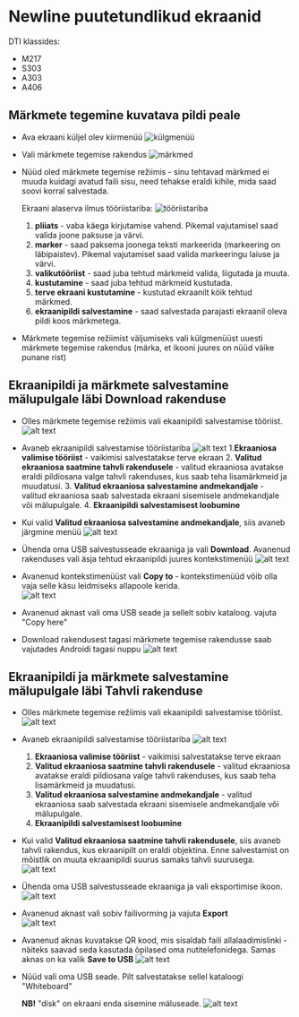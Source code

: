 # Newline puutetundlikud ekraanid

DTI klassides:
* M217
* S303
* A303
* A406

## Märkmete tegemine kuvatava pildi peale
* Ava ekraani küljel olev kiirmenüü
![külgmenüü](pildid/1.jpg)
* Vali märkmete tegemise rakendus
![märkmed](pildid/2.jpg)
* Nüüd oled märkmete tegemise režiimis - sinu tehtavad märkmed ei muuda kuidagi avatud faili sisu, need tehakse eraldi kihile, mida saad soovi korral salvestada. 

    Ekraani alaserva ilmus tööriistariba:
 ![tööriistariba](pildid/3.jpg)
    1. **pliiats** - vaba käega kirjutamise vahend. Pikemal vajutamisel saad valida joone paksuse ja värvi.
    2. **marker** - saad paksema joonega teksti markeerida (markeering on läbipaistev). Pikemal vajutamisel saad valida markeeringu laiuse ja värvi.
    3. **valikutööriist** - saad juba tehtud märkmeid valida, liigutada ja muuta.
    4. **kustutamine** - saad juba tehtud märkmeid kustutada.
    5. **terve ekraani kustutamine** - kustutad ekraanilt kõik tehtud märkmed.
    6. **ekraanipildi salvestamine** - saad salvestada parajasti ekraanil oleva pildi koos märkmetega.
* Märkmete tegemise režiimist väljumiseks vali külgmenüüst uuesti märkmete tegemise rakendus (märka, et ikooni juures on nüüd väike punane rist)

## Ekraanipildi ja märkmete salvestamine mälupulgale läbi Download rakenduse

* Olles märkmete tegemise režiimis vali ekaanipildi salvestamise tööriist.
![alt text](pildid/4.jpg)
* Avaneb ekraanipildi salvestamise tööriistariba
![alt text](pildid/5.jpg)
    1.**Ekraaniosa valimise tööriist** - vaikimisi salvestatakse terve ekraan
    2. **Valitud ekraaniosa saatmine tahvli rakendusele** - valitud ekraaniosa avatakse eraldi pildiosana valge tahvli rakenduses, kus saab teha lisamärkmeid ja muudatusi.
    3. **Valitud ekraaniosa salvestamine andmekandjale** - valitud ekraaniosa saab salvestada ekraani sisemisele andmekandjale või mälupulgale.
    4. **Ekraanipildi salvestamisest loobumine**

* Kui valid **Valitud ekraaniosa salvestamine andmekandjale**, siis avaneb järgmine menüü
![alt text](pildid/menüü.jpg)

* Ühenda oma USB salvestusseade ekraaniga ja vali **Download**. Avanenud rakenduses vali äsja tehtud ekraanipildi juures kontekstimenüü
![alt text](pildid/Download.jpg)
* Avanenud kontekstimenüüst vali **Copy to** - kontekstimenüüd võib olla vaja selle käsu leidmiseks allapoole kerida.  
![alt text](pildid/copy.jpg)
* Avanenud aknast vali oma USB seade ja sellelt sobiv kataloog. vajuta "Copy here"
* Download rakendusest tagasi märkmete tegemise rakendusse saab vajutades Androidi tagasi nuppu
![alt text](<pildid/copy here.jpg>)

## Ekraanipildi ja märkmete salvestamine mälupulgale läbi Tahvli rakenduse

* Olles märkmete tegemise režiimis vali ekaanipildi salvestamise tööriist.
![alt text](pildid/4.jpg)
* Avaneb ekraanipildi salvestamise tööriistariba
![alt text](pildid/5.jpg)
    1. **Ekraaniosa valimise tööriist** - vaikimisi salvestatakse terve ekraan
    2. **Valitud ekraaniosa saatmine tahvli rakendusele** - valitud ekraaniosa avatakse eraldi pildiosana valge tahvli rakenduses, kus saab teha lisamärkmeid ja muudatusi.
    3. **Valitud ekraaniosa salvestamine andmekandjale** - valitud ekraaniosa saab salvestada ekraani sisemisele andmekandjale või mälupulgale.
    4. **Ekraanipildi salvestamisest loobumine**

* Kui valid **Valitud ekraaniosa saatmine tahvli rakendusele**, siis avaneb tahvli rakendus, kus ekraanipilt on eraldi objektina. Enne salvestamist on mõistlik on muuta ekraanipildi suurus samaks tahvli suurusega.
![alt text](pildid/6jpg.jpg)

* Ühenda oma USB salvestusseade ekraaniga ja vali eksportimise ikoon. 
![alt text](<pildid/tahvel salvesta.jpg>)
* Avanenud aknast vali sobiv failivorming ja vajuta **Export**  
![alt text](pildid/7.jpg)
* Avanenud aknas kuvatakse QR kood, mis sisaldab faili allalaadimislinki - näiteks saavad seda kasutada õpilased oma nutitelefonidega. Samas aknas on ka valik **Save to USB**
![alt text](pildid/8.jpg)
* Nüüd vali oma USB seade. Pilt salvestatakse sellel kataloogi "Whiteboard"

    **NB!** "disk" on ekraani enda sisemine mäluseade. 
    ![alt text](<pildid/9.jpg>)
